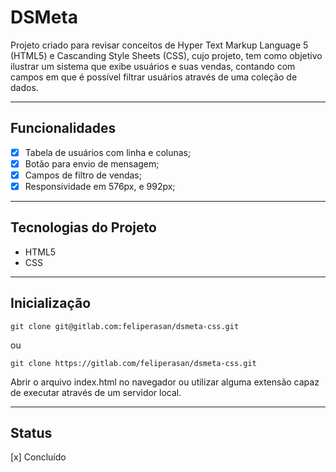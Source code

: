 # DSMeta
Projeto criado para revisar conceitos de Hyper Text Markup Language 5 (HTML5) e Cascanding Style Sheets (CSS), cujo projeto, tem como objetivo ilustrar um sistema que exibe usuários e suas vendas, contando com campos em que é possível filtrar usuários através de uma coleção de dados.

---
## Funcionalidades
- [x] Tabela de usuários com linha e colunas;
- [x] Botão para envio de mensagem;
- [x] Campos de filtro de vendas;
- [x] Responsividade em 576px, e 992px;

---
## Tecnologias do Projeto
* HTML5
* CSS

---
## Inicialização
```
git clone git@gitlab.com:feliperasan/dsmeta-css.git
```
ou
```
git clone https://gitlab.com/feliperasan/dsmeta-css.git
```
Abrir o arquivo index.html no navegador ou utilizar alguma extensão capaz de executar através de um servidor local.

---
## Status
[x] Concluído